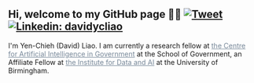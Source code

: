 ## Hi, welcome to my GitHub page 👋🏻 [![Tweet](https://img.shields.io/twitter/url/https/github.com/tterb/hyde.svg?style=social)](https://twitter.com/liaoyenchieh)   [![Linkedin: davidycliao](https://img.shields.io/badge/-davidycliao-blue?style=flat-square&logo=Linkedin&logoColor=white&link=https://www.linkedin.com/in/david-yen-chieh-liao-51a0a3168/)](https://www.linkedin.com/in/david-yen-chieh-liao-51a0a3168/) <br />  


I'm Yen-Chieh (David) Liao. I am currently a research fellow at <a href="https://www.birmingham.ac.uk/research/centres-institutes/centre-for-artificial-intelligence-in-government" style="color: #778899; text-decoration: underline;" target="_blank">the Centre for Artificial Intelligence in Government</a> at the School of Government, an Affiliate Fellow at <a href="https://www.birmingham.ac.uk/research/centres-institutes/data-and-ai" style="color: #778899; text-decoration: underline;" target="_blank">the Institute for Data and AI</a> at the University of Birmingham.
